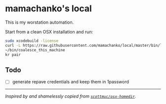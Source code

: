 # mamachanko's local

This is my worstation automation. 

Start from a clean OSX installation and run:
```bash
sudo xcodebuild -license
curl -L https://raw.githubusercontent.com/mamachanko/local/master/bin/local_bootstrap.bash 2> /dev/null | bash
~/bin/coalesce_this_machine
kr pair
```

## Todo
 * [ ] generate repave credentials and keep them in 1password

---

_Inspired by and shamelessly copied from [`scottmuc/osx-homedir`](https://github.com/scottmuc/osx-homedir/)._
